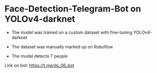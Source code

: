 # Face-Detection-Telegram-Bot on YOLOv4-darknet

- The model was trained on a custom dataset with fine-tuning YOLOv4-darknet

- The dataset was manually marked up on Roboflow

- The model detects 7 people

Link on bot: <https://t.me/ds_06_bot>

